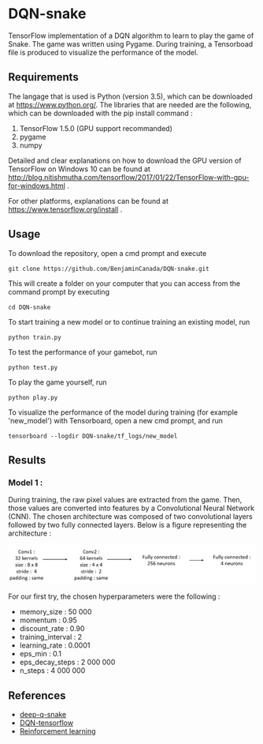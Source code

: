 # DQN-snake
TensorFlow implementation of a DQN algorithm to learn to play the game of Snake.
The game was written using Pygame. During training, a Tensorboad file is produced to visualize the performance of the model.


## Requirements

The langage that is used is Python (version 3.5), which can be downloaded at https://www.python.org/. 
The libraries that are needed are the following, which can be downloaded with the pip install command : 

1. TensorFlow 1.5.0 (GPU support recommanded)
2. pygame 
3. numpy

Detailed and clear explanations on how to download the GPU version of TensorFlow on Windows 10 can be found at http://blog.nitishmutha.com/tensorflow/2017/01/22/TensorFlow-with-gpu-for-windows.html .


For other platforms, explanations can be found at
https://www.tensorflow.org/install . 



## Usage

To download the repository, open a cmd prompt and execute 
```
git clone https://github.com/BenjaminCanada/DQN-snake.git
```

This will create a folder on your computer that you can access from the command prompt by executing 

```
cd DQN-snake
```

To start training a new model or to continue training an existing model, run
```
python train.py
```

To test the performance of your gamebot, run 
```
python test.py
```

To play the game yourself, run 
```
python play.py
```

To visualize the performance of the model during training (for example 'new_model') with Tensorboard, open a new cmd prompt, and run

```
tensorboard --logdir DQN-snake/tf_logs/new_model
```


## Results


### Model 1 : 
During training, the raw pixel values are extracted from the game. Then, those values are converted into features by a Convolutional Neural Network (CNN). The chosen architecture was composed of two convolutional layers followed by two fully connected layers. Below is a figure representing the architecture :  

![architecture](assets/architecture_2.PNG)


For our first try, the chosen hyperparameters were the following : 

- memory_size : 50 000
- momentum : 0.95
- discount_rate : 0.90
- training_interval : 2
- learning_rate : 0.0001
- eps_min : 0.1
- eps_decay_steps : 2 000 000
- n_steps : 4 000 000


## References 

- [deep-q-snake](https://github.com/danielegrattarola/deep-q-snake)
- [DQN-tensorflow](https://github.com/devsisters/DQN-tensorflow)
- [Reinforcement learning](https://github.com/ageron/handson-ml/blob/master/16_reinforcement_learning.ipynb)

